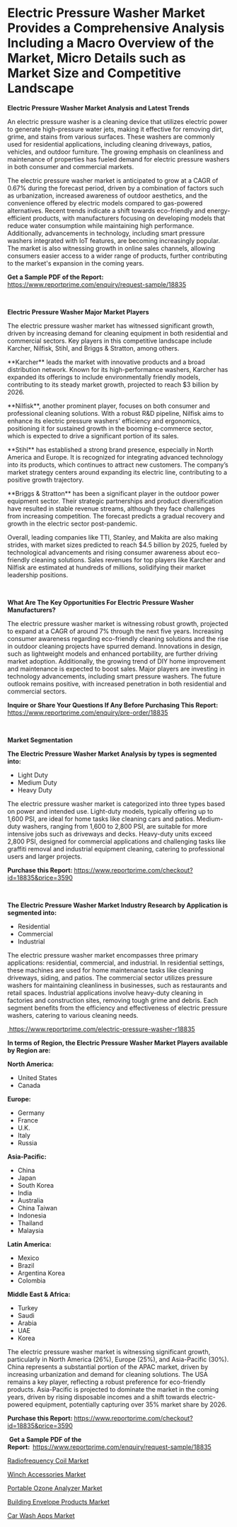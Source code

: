 <p><h1>Electric Pressure Washer Market Provides a Comprehensive Analysis Including a Macro Overview of the Market, Micro Details such as Market Size and Competitive Landscape</h1></p><p><strong>Electric Pressure Washer Market Analysis and Latest Trends</strong></p>
<p><p>An electric pressure washer is a cleaning device that utilizes electric power to generate high-pressure water jets, making it effective for removing dirt, grime, and stains from various surfaces. These washers are commonly used for residential applications, including cleaning driveways, patios, vehicles, and outdoor furniture. The growing emphasis on cleanliness and maintenance of properties has fueled demand for electric pressure washers in both consumer and commercial markets.</p><p>The electric pressure washer market is anticipated to grow at a CAGR of 0.67% during the forecast period, driven by a combination of factors such as urbanization, increased awareness of outdoor aesthetics, and the convenience offered by electric models compared to gas-powered alternatives. Recent trends indicate a shift towards eco-friendly and energy-efficient products, with manufacturers focusing on developing models that reduce water consumption while maintaining high performance. Additionally, advancements in technology, including smart pressure washers integrated with IoT features, are becoming increasingly popular. The market is also witnessing growth in online sales channels, allowing consumers easier access to a wider range of products, further contributing to the market's expansion in the coming years.</p></p>
<p><strong>Get a Sample PDF of the Report:&nbsp;</strong> <a href="https://www.reportprime.com/enquiry/request-sample/18835?utm_campaign=1895&utm_medium=2&utm_source=Github&utm_content=ia&utm_term=25122024&utm_id=electric-pressure-washer">https://www.reportprime.com/enquiry/request-sample/18835</a></p>
<p>&nbsp;</p>
<p><strong>Electric Pressure Washer Major Market Players</strong></p>
<p><p>The electric pressure washer market has witnessed significant growth, driven by increasing demand for cleaning equipment in both residential and commercial sectors. Key players in this competitive landscape include Karcher, Nilfisk, Stihl, and Briggs & Stratton, among others.</p><p>**Karcher** leads the market with innovative products and a broad distribution network. Known for its high-performance washers, Karcher has expanded its offerings to include environmentally friendly models, contributing to its steady market growth, projected to reach $3 billion by 2026.</p><p>**Nilfisk**, another prominent player, focuses on both consumer and professional cleaning solutions. With a robust R&D pipeline, Nilfisk aims to enhance its electric pressure washers' efficiency and ergonomics, positioning it for sustained growth in the booming e-commerce sector, which is expected to drive a significant portion of its sales.</p><p>**Stihl** has established a strong brand presence, especially in North America and Europe. It is recognized for integrating advanced technology into its products, which continues to attract new customers. The company’s market strategy centers around expanding its electric line, contributing to a positive growth trajectory.</p><p>**Briggs & Stratton** has been a significant player in the outdoor power equipment sector. Their strategic partnerships and product diversification have resulted in stable revenue streams, although they face challenges from increasing competition. The forecast predicts a gradual recovery and growth in the electric sector post-pandemic.</p><p>Overall, leading companies like TTI, Stanley, and Makita are also making strides, with market sizes predicted to reach $4.5 billion by 2025, fueled by technological advancements and rising consumer awareness about eco-friendly cleaning solutions. Sales revenues for top players like Karcher and Nilfisk are estimated at hundreds of millions, solidifying their market leadership positions. </p></p>
<p>&nbsp;</p>
<p><strong>What Are The Key Opportunities For Electric Pressure Washer Manufacturers?</strong></p>
<p><p>The electric pressure washer market is witnessing robust growth, projected to expand at a CAGR of around 7% through the next five years. Increasing consumer awareness regarding eco-friendly cleaning solutions and the rise in outdoor cleaning projects have spurred demand. Innovations in design, such as lightweight models and enhanced portability, are further driving market adoption. Additionally, the growing trend of DIY home improvement and maintenance is expected to boost sales. Major players are investing in technology advancements, including smart pressure washers. The future outlook remains positive, with increased penetration in both residential and commercial sectors.</p></p>
<p><strong>Inquire or Share Your Questions If Any Before Purchasing This Report:</strong> <a href="https://www.reportprime.com/enquiry/pre-order/18835?utm_campaign=1895&utm_medium=2&utm_source=Github&utm_content=ia&utm_term=25122024&utm_id=electric-pressure-washer">https://www.reportprime.com/enquiry/pre-order/18835</a></p>
<p>&nbsp;</p>
<p><strong>Market Segmentation</strong></p>
<p><strong>The Electric Pressure Washer Market Analysis by types is segmented into:</strong></p>
<p><ul><li>Light Duty</li><li>Medium Duty</li><li>Heavy Duty</li></ul></p>
<p><p>The electric pressure washer market is categorized into three types based on power and intended use. Light-duty models, typically offering up to 1,600 PSI, are ideal for home tasks like cleaning cars and patios. Medium-duty washers, ranging from 1,600 to 2,800 PSI, are suitable for more intensive jobs such as driveways and decks. Heavy-duty units exceed 2,800 PSI, designed for commercial applications and challenging tasks like graffiti removal and industrial equipment cleaning, catering to professional users and larger projects.</p></p>
<p><strong>Purchase this Report:&nbsp;</strong><a href="https://www.reportprime.com/checkout?id=18835&price=3590&utm_campaign=1895&utm_medium=2&utm_source=Github&utm_content=ia&utm_term=25122024&utm_id=electric-pressure-washer">https://www.reportprime.com/checkout?id=18835&price=3590</a></p>
<p>&nbsp;</p>
<p><strong>The Electric Pressure Washer Market Industry Research by Application is segmented into:</strong></p>
<p><ul><li>Residential</li><li>Commercial</li><li>Industrial</li></ul></p>
<p><p>The electric pressure washer market encompasses three primary applications: residential, commercial, and industrial. In residential settings, these machines are used for home maintenance tasks like cleaning driveways, siding, and patios. The commercial sector utilizes pressure washers for maintaining cleanliness in businesses, such as restaurants and retail spaces. Industrial applications involve heavy-duty cleaning in factories and construction sites, removing tough grime and debris. Each segment benefits from the efficiency and effectiveness of electric pressure washers, catering to various cleaning needs.</p></p>
<p><a href="https://www.reportprime.com/electric-pressure-washer-r18835?utm_campaign=1895&utm_medium=2&utm_source=Github&utm_content=ia&utm_term=25122024&utm_id=electric-pressure-washer">&nbsp;https://www.reportprime.com/electric-pressure-washer-r18835</a></p>
<p><strong>In terms of Region, the Electric Pressure Washer Market Players available by Region are:</strong></p>
<p>
    <p> <strong> North America: </strong>
        <ul>
            <li>United States</li>
            <li>Canada</li>
        </ul>
        </p> 
    <p> <strong> Europe: </strong>
        <ul>
            <li>Germany</li>
            <li>France</li>
            <li>U.K.</li>
            <li>Italy</li>
            <li>Russia</li>
        </ul>
        </p> 
    <p> <strong> Asia-Pacific: </strong>
        <ul>
            <li>China</li>
            <li>Japan</li>
            <li>South Korea</li>
            <li>India</li>
            <li>Australia</li>
            <li>China Taiwan</li>
            <li>Indonesia</li>
            <li>Thailand</li>
            <li>Malaysia</li>
        </ul>
        </p> 
    <p> <strong> Latin America: </strong>
        <ul>
            <li>Mexico</li>
            <li>Brazil</li>
            <li>Argentina Korea</li>
            <li>Colombia</li>
        </ul>
        </p> 
    <p> <strong> Middle East & Africa: </strong>
        <ul>
            <li>Turkey</li>
            <li>Saudi</li>
            <li>Arabia</li>
            <li>UAE</li>
            <li>Korea</li>
        </ul>
    </p>
    </p>
<p><p>The electric pressure washer market is witnessing significant growth, particularly in North America (26%), Europe (25%), and Asia-Pacific (30%). China represents a substantial portion of the APAC market, driven by increasing urbanization and demand for cleaning solutions. The USA remains a key player, reflecting a robust preference for eco-friendly products. Asia-Pacific is projected to dominate the market in the coming years, driven by rising disposable incomes and a shift towards electric-powered equipment, potentially capturing over 35% market share by 2026.</p></p>
<p><strong>Purchase this Report: </strong><a href="https://www.reportprime.com/checkout?id=18835&price=3590&utm_campaign=1895&utm_medium=2&utm_source=Github&utm_content=ia&utm_term=25122024&utm_id=electric-pressure-washer">https://www.reportprime.com/checkout?id=18835&price=3590</a></p>
<p>&nbsp;<strong>Get a Sample PDF of the Report:&nbsp;&nbsp;</strong><a href="https://www.reportprime.com/enquiry/request-sample/18835?utm_campaign=1895&utm_medium=2&utm_source=Github&utm_content=ia&utm_term=25122024&utm_id=electric-pressure-washer">https://www.reportprime.com/enquiry/request-sample/18835</a></p>
<p><strong></strong></p>
<p><p><a href="https://www.linkedin.com/pulse/radiofrequency-coil-market-sizeshare-recent-development-sales-fzase?utm_campaign=1895&utm_medium=2&utm_source=Github&utm_content=ia&utm_term=25122024&utm_id=electric-pressure-washer">Radiofrequency Coil Market</a></p><p><a href="https://www.linkedin.com/pulse/insights-winch-accessories-market-competitor-evaluation-projected-ctpgc?utm_campaign=1895&utm_medium=2&utm_source=Github&utm_content=ia&utm_term=25122024&utm_id=electric-pressure-washer">Winch Accessories Market</a></p><p><a href="https://www.linkedin.com/pulse/in-depth-portable-ozone-analyzer-market-analysis-examining-growth-zjj2e?utm_campaign=1895&utm_medium=2&utm_source=Github&utm_content=ia&utm_term=25122024&utm_id=electric-pressure-washer">Portable Ozone Analyzer Market</a></p><p><a href="https://www.linkedin.com/pulse/decoding-building-envelope-products-market-signals-growth-eit6f?utm_campaign=1895&utm_medium=2&utm_source=Github&utm_content=ia&utm_term=25122024&utm_id=electric-pressure-washer">Building Envelope Products Market</a></p><p><a href="https://www.linkedin.com/pulse/car-wash-apps-market-trends-revenue-forecast-7-cagr-rhkfc?utm_campaign=1895&utm_medium=2&utm_source=Github&utm_content=ia&utm_term=25122024&utm_id=electric-pressure-washer">Car Wash Apps Market</a></p></p>